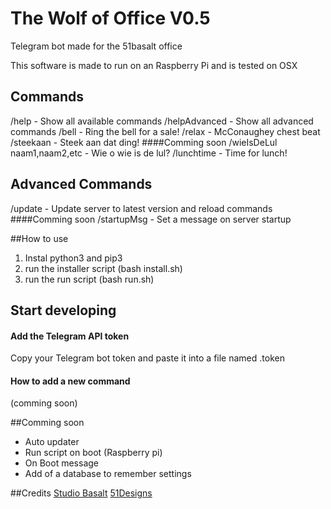 # The Wolf of Office V0.5

Telegram bot made for the 51basalt office

This software is made to run on an Raspberry Pi and is tested on OSX

## Commands
/help - Show all available commands
/helpAdvanced - Show all advanced commands
/bell - Ring the bell for a sale!
/relax - McConaughey chest beat
/steekaan - Steek aan dat ding!
####Comming soon
/wieIsDeLul naam1,naam2,etc - Wie o wie is de lul?
/lunchtime - Time for lunch!

## Advanced Commands
/update - Update server to latest version and reload commands
####Comming soon
/startupMsg - Set a message on server startup

##How to use
1. Instal python3 and pip3
2. run the installer script (bash install.sh)
3. run the run script (bash run.sh)

## Start developing
#### Add the Telegram API token
Copy your Telegram bot token and paste it into a file named .token

#### How to add a new command
(comming soon)

##Comming soon
- Auto updater
- Run script on boot (Raspberry pi)
- On Boot message
- Add of a database to remember settings

##Credits
[Studio Basalt](https://studiobasalt.com "Studio Basalt")
[51Designs](https://www.51designs.nl/)
